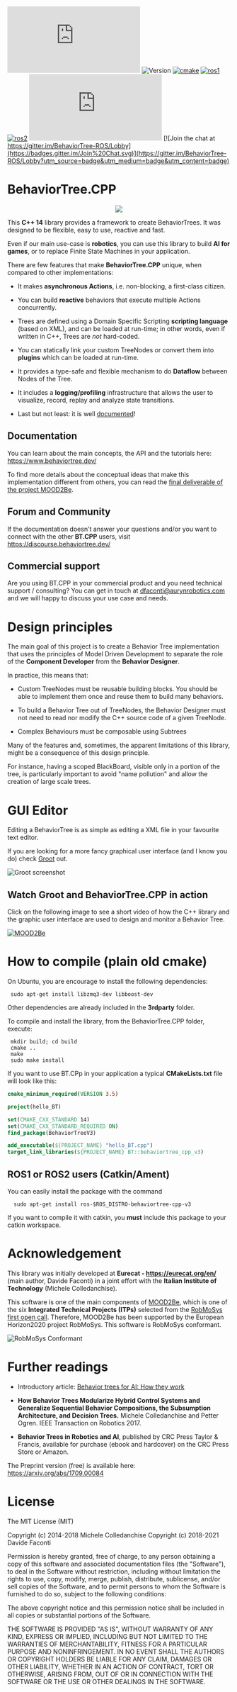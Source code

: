 ![License MIT](https://img.shields.io/github/license/BehaviorTree/BehaviorTree.CPP?color=blue)
![Version](https://img.shields.io/badge/version-3.6-blue.svg)
[![cmake](https://github.com/BehaviorTree/BehaviorTree.CPP/actions/workflows/cmake.yml/badge.svg)](https://github.com/BehaviorTree/BehaviorTree.CPP/actions/workflows/cmake.yml)
[![ros1](https://github.com/BehaviorTree/BehaviorTree.CPP/workflows/ros1/badge.svg?branch=master)](https://github.com/BehaviorTree/BehaviorTree.CPP/actions?query=workflow%3Aros1)
[![ros2](https://github.com/BehaviorTree/BehaviorTree.CPP/workflows/ros2/badge.svg?branch=master)](https://github.com/BehaviorTree/BehaviorTree.CPP/actions?query=workflow%3Aros2)
[![LGTM Grade](https://img.shields.io/lgtm/grade/cpp/github/BehaviorTree/BehaviorTree.CPP)](https://lgtm.com/projects/g/BehaviorTree/BehaviorTree.CPP/context:cpp)
[![Join the chat at https://gitter.im/BehaviorTree-ROS/Lobby](https://badges.gitter.im/Join%20Chat.svg)](https://gitter.im/BehaviorTree-ROS/Lobby?utm_source=badge&utm_medium=badge&utm_content=badge)

# BehaviorTree.CPP

<p align="center"><img src="docs/images/ReadTheDocs.png"></p>

This  __C++ 14__ library provides a framework to create BehaviorTrees.
It was designed to be flexible, easy to use, reactive and fast.

Even if our main use-case is __robotics__, you can use this library to build
__AI for games__, or to replace Finite State Machines in your application.

There are few features that make __BehaviorTree.CPP__ unique, when compared to other implementations:

- It makes __asynchronous Actions__, i.e. non-blocking, a first-class citizen.

- You can build __reactive__ behaviors that execute multiple Actions concurrently.

- Trees are defined using a Domain Specific Scripting __scripting language__ (based on XML), and can be loaded at run-time; in other words, even if written in C++, Trees are _not_ hard-coded.

- You can statically link your custom TreeNodes or convert them into __plugins__
which can be loaded at run-time.

- It provides a type-safe and flexible mechanism to do __Dataflow__ between
  Nodes of the Tree.

- It includes a __logging/profiling__ infrastructure that allows the user 
to visualize, record, replay and analyze state transitions.

- Last but not least: it is well [documented](https://www.behaviortree.dev/)!

## Documentation

You can learn about the main concepts, the API and the tutorials here: https://www.behaviortree.dev/

To find more details about the conceptual ideas that make this implementation different from others,
you can read the [final deliverable of the project MOOD2Be](https://github.com/BehaviorTree/BehaviorTree.CPP/blob/master/MOOD2Be_final_report.pdf).

## Forum and Community

If the documentation doesn't answer your questions and/or you want to
connect with the other **BT.CPP** users, visit https://discourse.behaviortree.dev/

## Commercial support

Are you using BT.CPP in your commercial product and you need technical support / consulting?
You can get in touch at dfaconti@aurynrobotics.com and we will happy to discuss your use case and needs.

# Design principles

The main goal of this project is to create a Behavior Tree implementation
that uses the principles of Model Driven Development to separate the role 
of the __Component Developer__ from the __Behavior Designer__.

In practice, this means that:

- Custom TreeNodes must be reusable building blocks. 
 You should be able to implement them once and reuse them to build many behaviors.

- To build a Behavior Tree out of TreeNodes, the Behavior Designer must 
not need to read nor modify the C++ source code of a given TreeNode.

- Complex Behaviours must be composable using Subtrees

Many of the features and, sometimes, the apparent limitations of this library, might be a consequence 
of this design principle. 

For instance, having a scoped BlackBoard, visible only in a portion of the tree, is particularly important 
to avoid "name pollution" and allow the creation of large scale trees.

# GUI Editor

Editing a BehaviorTree is as simple as editing a XML file in your favourite text editor.

If you are looking for a more fancy graphical user interface (and I know you do) check 
[Groot](https://github.com/BehaviorTree/Groot) out.

![Groot screenshot](docs/groot-screenshot.png)

## Watch Groot and BehaviorTree.CPP in action

Click on the following image to see a short video of how the C++ library and
the graphic user interface are used to design and monitor a Behavior Tree.

[![MOOD2Be](docs/video_MOOD2Be.png)](https://vimeo.com/304651183)

# How to compile (plain old cmake)

On Ubuntu, you are encourage to install the following dependencies:

     sudo apt-get install libzmq3-dev libboost-dev
     
Other dependencies are already included in the __3rdparty__ folder.

To compile and install the library, from the BehaviorTree.CPP folder, execute:

     mkdir build; cd build
     cmake ..
     make
     sudo make install

If you want to use BT.CPp in your application a typical **CMakeLists.txt** file 
will look like this:

```cmake
cmake_minimum_required(VERSION 3.5)

project(hello_BT)

set(CMAKE_CXX_STANDARD 14)
set(CMAKE_CXX_STANDARD_REQUIRED ON)
find_package(BehaviorTreeV3)

add_executable(${PROJECT_NAME} "hello_BT.cpp")
target_link_libraries(${PROJECT_NAME} BT::behaviortree_cpp_v3)
```

## ROS1 or ROS2 users (Catkin/Ament)

You can easily install the package with the command

      sudo apt-get install ros-$ROS_DISTRO-behaviortree-cpp-v3
      
If you want to compile it with catkin, you __must__ include this package 
to your catkin workspace.

# Acknowledgement

This library was initially developed at  **Eurecat - https://eurecat.org/en/** (main author, Davide Faconti) in a joint effort
with the **Italian Institute of Technology** (Michele Colledanchise).

This software is one of the main components of [MOOD2Be](https://eurecat.org/en/portfolio-items/mood2be/),
which is one of the six **Integrated Technical Projects (ITPs)** selected from the
[RobMoSys first open call](https://robmosys.eu/itp/). Therefore, MOOD2Be has been supported by the European Horizon2020 project RobMoSys. This software is RobMoSys conformant. 

![RobMoSys Conformant](docs/robmosys_conformant_logo.png)

# Further readings

- Introductory article: [Behavior trees for AI: How they work](http://www.gamasutra.com/blogs/ChrisSimpson/20140717/221339/Behavior_trees_for_AI_How_they_work.php)

- **How Behavior Trees Modularize Hybrid Control Systems and Generalize 
Sequential Behavior Compositions, the Subsumption Architecture,
and Decision Trees.** 
Michele Colledanchise and Petter Ogren. IEEE Transaction on Robotics 2017.

- **Behavior Trees in Robotics and AI**, 
published by CRC Press Taylor & Francis, available for purchase
(ebook and hardcover) on the CRC Press Store or Amazon.

The Preprint version (free) is available here: https://arxiv.org/abs/1709.00084

# License

The MIT License (MIT)

Copyright (c) 2014-2018 Michele Colledanchise
Copyright (c) 2018-2021 Davide Faconti

Permission is hereby granted, free of charge, to any person obtaining a copy
of this software and associated documentation files (the "Software"), to deal
in the Software without restriction, including without limitation the rights
to use, copy, modify, merge, publish, distribute, sublicense, and/or sell
copies of the Software, and to permit persons to whom the Software is
furnished to do so, subject to the following conditions:

The above copyright notice and this permission notice shall be included in all
copies or substantial portions of the Software.

THE SOFTWARE IS PROVIDED "AS IS", WITHOUT WARRANTY OF ANY KIND, EXPRESS OR
IMPLIED, INCLUDING BUT NOT LIMITED TO THE WARRANTIES OF MERCHANTABILITY,
FITNESS FOR A PARTICULAR PURPOSE AND NONINFRINGEMENT. IN NO EVENT SHALL THE
AUTHORS OR COPYRIGHT HOLDERS BE LIABLE FOR ANY CLAIM, DAMAGES OR OTHER
LIABILITY, WHETHER IN AN ACTION OF CONTRACT, TORT OR OTHERWISE, ARISING FROM,
OUT OF OR IN CONNECTION WITH THE SOFTWARE OR THE USE OR OTHER DEALINGS IN THE
SOFTWARE.

